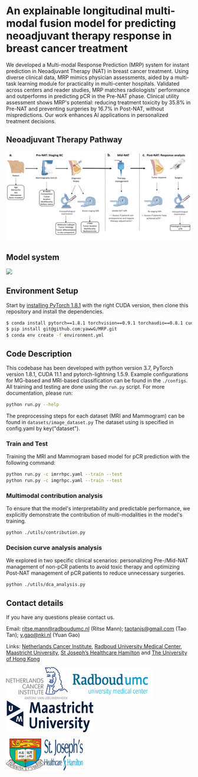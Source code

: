 # An explainable longitudinal multi-modal fusion model for predicting neoadjuvant therapy response in breast cancer treatment

We developed a Multi-modal Response Prediction (MRP) system for instant prediction in Neoadjuvant Therapy (NAT) in breast cancer treatment. Using diverse clinical data, MRP mimics physician assessments, aided by a multi-task learning module for practicality in multi-center hospitals. Validated across centers and reader studies, MRP matches radiologists' performance and outperforms in predicting pCR in the Pre-NAT phase. Clinical utility assessment shows MRP's potential: reducing treatment toxicity by 35.8% in Pre-NAT and preventing surgeries by 16.7% in Post-NAT, without mispredictions. Our work enhances AI applications in personalized treatment decisions.

## Neoadjuvant Therapy Pathway
<img src="https://github.com/yawwG/MRP/blob/main/figures/clinical_pathway.png"/>

## Model system
<img src="https://github.com/yawwG/MRP/blob/main/figures/structure.png"/>

## Environment Setup
Start by [installing PyTorch 1.8.1](https://pytorch.org/get-started/locally/) with the right CUDA version, then clone this repository and install the dependencies.  

```bash
$ conda install pytorch==1.8.1 torchvision==0.9.1 torchaudio==0.8.1 cudatoolkit=11.1 -c pytorch
$ pip install git@github.com:yawwG/MRP.git
$ conda env create -f environment.yml
```

## Code Description
This codebase has been developed with python version 3.7, PyTorch version 1.8.1, CUDA 11.1 and pytorch-lightning 1.5.9. 
Example configurations for MG-based and MRI-based classification can be found in the `./configs`. 
All training and testing are done using the `run.py` script. For more documentation, please run: 

```bash 
python run.py --help
```

The preprocessing steps for each dataset (MRI and Mammogram) can be found in `datasets/image_dataset.py`
The dataset using is specified in config.yaml by key("dataset").

### Train and Test
Training the MRI and Mammogram based model for pCR prediction with the following command: 
```bash 
python run.py -c imrrhpc.yaml --train --test
python run.py -c imgrhpc.yaml --train --test
```

### Multimodal contribution analysis
To ensure that the model's interpretability and predictable performance, we explicitly demonstrate the contribution of multi-modalities in the model's training. 
```bash 
python ./utils/contribution.py
```

### Decision curve analysis analysis
We explored in two specific clinical scenarios: personalizing Pre-/Mid-NAT management of non-pCR patients to avoid toxic therapy and optimizing Post-NAT management of pCR patients to reduce unnecessary surgeries. 
```bash 
python ./utils/dca_analysis.py
```


## Contact details
If you have any questions please contact us. 

Email: ritse.mann@radboudumc.nl (Ritse Mann); taotanjs@gmail.com (Tao Tan); y.gao@nki.nl (Yuan Gao)

Links: [Netherlands Cancer Institute](https://www.nki.nl/), [Radboud University Medical Center](https://www.radboudumc.nl/en/patient-care), [Maastricht University](https://www.maastrichtuniversity.nl/nl), [St Joseph’s Healthcare Hamilton](https://www.stjoes.ca/) and [The University of Hong Kong](https://www.hku.hk/) 

<img src="https://github.com/yawwG/Visualize-what-you-learn/blob/main/figures/NKI.png" width="166.98" height="87.12"/><img src="https://github.com/yawwG/Visualize-what-you-learn/blob/main/figures/RadboudUMC.png" width="231" height="87.12"/><img src="https://github.com/yawwG/Visualize-what-you-learn/blob/main/figures/Maastricht.png" width="237.6" height="87.12"/>  

<img src="https://github.com/yawwG/Visualize-what-you-learn/blob/main/figures/hku.png" width="104" height="87.12"/><img src="https://github.com/yawwG/MRP/blob/main/figures/st_joseph's.png" width="104" height="87.12"/>
